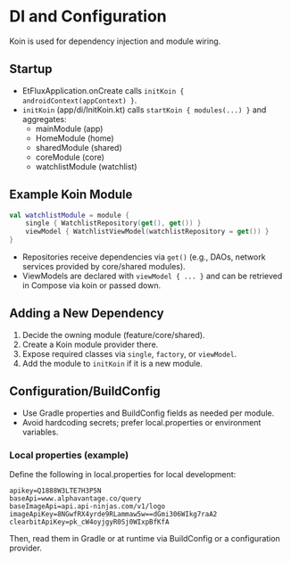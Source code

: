 # DI and Configuration

Koin is used for dependency injection and module wiring.

## Startup
- EtFluxApplication.onCreate calls `initKoin { androidContext(appContext) }`.
- `initKoin` (app/di/InitKoin.kt) calls `startKoin { modules(...) }` and aggregates:
  - mainModule (app)
  - HomeModule (home)
  - sharedModule (shared)
  - coreModule (core)
  - watchlistModule (watchlist)

## Example Koin Module

```kotlin
val watchlistModule = module {
    single { WatchlistRepository(get(), get()) }
    viewModel { WatchlistViewModel(watchlistRepository = get()) }
}
```

- Repositories receive dependencies via `get()` (e.g., DAOs, network services provided by core/shared modules).
- ViewModels are declared with `viewModel { ... }` and can be retrieved in Compose via koin or passed down.

## Adding a New Dependency
1. Decide the owning module (feature/core/shared).
2. Create a Koin module provider there.
3. Expose required classes via `single`, `factory`, or `viewModel`.
4. Add the module to `initKoin` if it is a new module.

## Configuration/BuildConfig
- Use Gradle properties and BuildConfig fields as needed per module.
- Avoid hardcoding secrets; prefer local.properties or environment variables.

### Local properties (example)
Define the following in local.properties for local development:

```
apikey=Q1888W3LTE7H3P5N
baseApi=www.alphavantage.co/query
baseImageApi=api.api-ninjas.com/v1/logo
imageApiKey=8NGwfRX4yrde9RLammaw5w==dGmi306WIkg7raA2
clearbitApiKey=pk_cW4oyjgyR0Sj0WIxpBfKfA
```

Then, read them in Gradle or at runtime via BuildConfig or a configuration provider.
